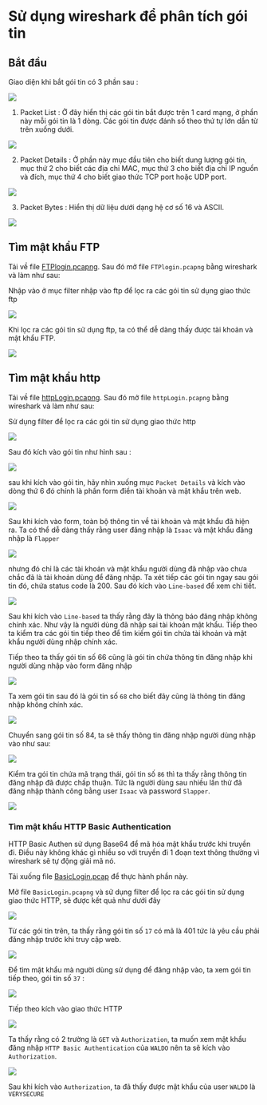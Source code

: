 # Sử dụng wireshark để phân tích gói tin 

## Bắt đầu 

Giao diện khi bắt gói tin có 3 phần sau : 

![](../images/using1.png)

1. Packet List : Ở đây hiển thị các gói tin bắt được trên 1 card mạng, ở phần này mỗi gói tin là 1 dòng. Các gói tin được đánh số theo thứ tự lớn dần từ trên xuống dưới. 

![](../images/using2.png)

2. Packet Details : Ở phần này mục đầu tiên cho biết dung lượng gói tin, mục thứ 2 cho biết các địa chỉ MAC, mục thứ 3 cho biết địa chỉ IP nguồn và đích, mục thứ 4 cho biết giao thức TCP port hoặc UDP port. 

![](../images/using3.png)

3. Packet Bytes : Hiển thị dữ liệu dưới dạng hệ cơ số 16 và ASCII. 

![](../images/using0.png)

## Tìm mật khẩu FTP 

Tải về file [FTPlogin.pcapng](../traffic/FTPlogin.pcapng). Sau đó mở file `FTPlogin.pcapng` bằng wireshark và làm như sau: 

Nhập vào ở mục filter nhập vào ftp để lọc ra các gói tin sử dụng giao thức ftp 

![](../images/using4.png)

Khi lọc ra các gói tin sử dụng ftp, ta có thể dễ dàng thấy được tài khoản và mật khẩu FTP. 

![](../images/using5.png)

## Tìm mật khẩu http 

Tải về file [httpLogin.pcapng](../traffic/httpLogin.pcapng). Sau đó mở file `httpLogin.pcapng` bằng wireshark và làm như sau: 

Sử dụng filter để lọc ra các gói tin sử dụng giao thức http 

![](../images/using6.png)

Sau đó kích vào gói tin như hình sau : 

![](../images/using7.png)

sau khi kích vào gói tin, hãy nhìn xuống mục `Packet Details` và kích vào dòng thứ 6 đó chính là phần form điền tài khoản và mật khẩu trên web. 

![](../images/using8.png)

Sau khi kích vào form, toàn bộ thông tin về tài khoản và mật khẩu đã hiện ra. Ta có thể dễ dàng thấy rằng user đăng nhập là `Isaac` và mật khẩu đăng nhập là `Flapper`

![](../images/using9.png)

nhưng đó chỉ là các tài khoản và mật khẩu người dùng đã nhập vào chưa chắc đã là tài khoản dùng để đăng nhập. Ta xét tiếp các gói tin ngay sau gói tin đó, chứa status code là 200. Sau đó kích vào `Line-based` để xem chi tiết. 

![](../images/using10.png)

Sau khi kích vào `Line-based` ta thấy rằng đây là thông báo đăng nhập không chính xác. Như vậy là người dùng đã nhập sai tài khoản mật khẩu. Tiếp theo ta kiểm tra các gói tin tiếp theo để tìm kiếm gói tin chứa tài khoản và mật khẩu người dùng nhập chính xác. 

Tiếp theo ta thấy gói tin số 66 cũng là gói tin chứa thông tin đăng nhập khi người dùng nhập vào form đăng nhập

![](../images/using12.png)

Ta xem gói tin sau đó là gói tin số `68` cho biết đây cũng là thông tin đăng nhập không chính xác. 

![](../images/using13.png)

Chuyển sang gói tin số 84, ta sẽ thấy thông tin đăng nhập người dùng nhập vào như sau: 

![](../images/using14.png)

Kiểm tra gói tin chứa mã trạng thái, gói tin số  `86` thì ta thấy rằng thông tin đăng nhập đã được chấp thuận. Tức là người dùng sau nhiều lần thử đã đăng nhập thành công bằng user `Isaac` và password `Slapper`. 

![](../images/using15.png)

### Tìm mật khẩu HTTP Basic Authentication

HTTP Basic Authen sử dụng Base64 để mã hóa mật khẩu trước khi truyền đi. Điều này không khác gì nhiều so với truyền đi 1 đoạn text thông thường vì wireshark sẽ tự động giải mã nó. 

Tải xuống file [BasicLogin.pcap](../traffic/BasicLogin.pcapng) để thực hành phần này. 

Mở file `BasicLogin.pcapng` và sử dụng filter để lọc ra các gói tin sử dụng giao thức HTTP, sẽ được kết quả như dưới đây

![](../images/using16.png)

Từ các gói tin trên, ta thấy rằng gói tin số `17` có mã là 401 tức là yêu cầu phải đăng nhập trước khi truy cập web. 

![](../images/using17.png)

Để tìm mật khẩu mà người dùng sử dụng để đăng nhập vào, ta xem gói tin tiếp theo, gói tin số `37` : 

![](../images/using18.png)

Tiếp theo kích vào giao thức HTTP 

![](../images/using19.png)

Ta thấy rằng có 2 trường là `GET` và `Authorization`, ta muốn xem mật khẩu đăng nhập `HTTP Basic Authentication` của `WALDO` nên ta sẽ kích vào `Authorization`. 

![](../images/using20.png)

Sau khi kích vào `Authorization`, ta đã thấy được mật khẩu của user `WALDO` là `VERYSECURE`


